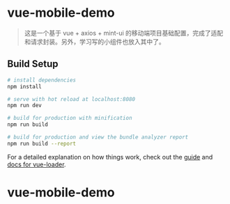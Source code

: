 # vue-mobile-demo

> 这是一个基于 vue + axios + mint-ui 的移动端项目基础配置，完成了适配和请求封装。另外，学习写的小组件也放入其中了。

## Build Setup

``` bash
# install dependencies
npm install

# serve with hot reload at localhost:8080
npm run dev

# build for production with minification
npm run build

# build for production and view the bundle analyzer report
npm run build --report
```

For a detailed explanation on how things work, check out the [guide](http://vuejs-templates.github.io/webpack/) and [docs for vue-loader](http://vuejs.github.io/vue-loader).
# vue-mobile-demo
